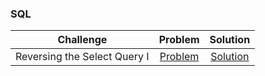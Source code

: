 ### SQL

|                 Challenge                  |                                               Problem                                               |                                                Solution                                                                          |
| :----------------------------------------: | :-------------------------------------------------------------------------------------------------: | :------------------------------------------------------------------------------------------------------------------------------: |
|        Reversing the Select Query I        |         [Problem](https://www.hackerrank.com/challenges/weather-observation-station-5/problem)      |       [Solution](https://github.com/mastermindharsh/Hackerrank-Solutions/blob/main/SQL/weather-observation-station-5.sql)        |